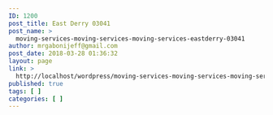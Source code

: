 ```yaml
---
ID: 1200
post_title: East Derry 03041
post_name: >
  moving-services-moving-services-moving-services-eastderry-03041
author: mrgabonijeff@gmail.com
post_date: 2018-03-28 01:36:32
layout: page
link: >
  http://localhost/wordpress/moving-services-moving-services-moving-services-eastderry-03041/
published: true
tags: [ ]
categories: [ ]
---
```

